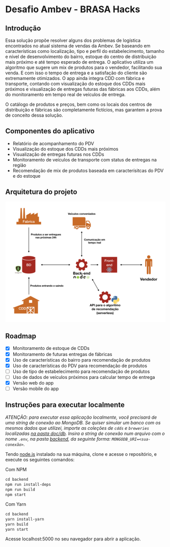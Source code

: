# Desafio Ambev - BRASA Hacks

## Introdução

Essa solução propõe resolver alguns dos problemas de logística encontrados no atual sistema de vendas da Ambev. Se baseando em características como localização, tipo e perfil do estabelecimento, tamanho e nível de desenvolvimento do bairro, estoque do centro de distribuição mais próximo e até tempo esperado de entrega. O aplicativo utiliza um algoritmo que sugere um mix de produtos para o vendedor, facilitando sua venda. E com isso o tempo de entrega e a satisfação do cliente são extremamente otimizados. O app ainda integra CDD com fábrica e transporte, contando com visualização do estoque dos CDDs mais próximos e visualização de entregas futuras das fábricas aos CDDs, além do monitoramento em tempo real de veículos de entrega.

O catálogo de produtos e preços, bem como os locais dos centros de distribuição e fábricas são completamente fictícios, mas garantem a prova de conceito dessa solução.

## Componentes do aplicativo

-   Relatório de acompanhamento do PDV
-   Visualização do estoque dos CDDs mais próximos
-   Visualização de entregas futuras nos CDDs
-   Monitoramento de veículos de transporte com status de entregas na região
-   Recomendação de mix de produtos baseada em caracterísitcas do PDV e do estoque

## Arquitetura do projeto

<div align=center><img src='./doc/img/arquitetura.jpg' /></div>

## Roadmap

-   [x] Monitoramento de estoque de CDDs
-   [x] Monitoramento de futuras entregas de fábricas
-   [x] Uso de características do bairro para recomendação de produtos
-   [x] Uso de características do PDV para recomendação de produtos
-   [ ] Uso de tipo de estabelecimento para recomendação de produtos
-   [ ] Uso de dados de veículos próximos para calcular tempo de entrega
-   [x] Versão web do app
-   [ ] Versão mobile do app

## Instruções para executar localmente

_ATENÇÃO: para executar essa aplicação localmente, você precisará de uma string de conexão ao MongoDB. Se quiser simular um banco com os mesmos dados que utilizei, importe as coleções de `cdds` e `breweries` localizadas [na pasta doc/db](./doc/db). Insira a string de conexão num arquivo com o nome `.env`, na pasta [backend](./backend), da seguinte forma: `MONGODB_URI=<sua-conexão>`._

Tendo [node.js](https://nodejs.org/en/) instalado na sua máquina, clone e acesse o repositório, e execute os seguintes comandos:

Com NPM

```
cd backend
npm run install-deps
npm run build
npm start
```

Com Yarn

```
cd backend
yarn install-yarn
yarn build
yarn start
```

Acesse localhost:5000 no seu navegador para abrir a aplicação.
